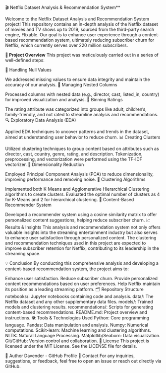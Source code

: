 <br>
🎬 Netflix Dataset Analysis & Recommendation System**

Welcome to the Netflix Dataset Analysis and Recommendation System project! This repository contains an in-depth analysis of the Netflix dataset of movies and TV shows up to 2019, sourced from the third-party search engine, Flixable. Our goal is to enhance user experience through a content-based recommendation system, ultimately reducing subscriber churn for Netflix, which currently serves over 220 million subscribers.

**🚀 Project Overview**
This project was meticulously carried out in a series of well-defined steps:

🧹 Handling Null Values

We addressed missing values to ensure data integrity and maintain the accuracy of our analysis.
🔄 Managing Nested Columns

Processed columns with nested data (e.g., director, cast, listed_in, country) for improved visualization and analysis.
🎯 Binning Ratings

The rating attribute was categorized into groups like adult, children’s, family-friendly, and not rated to streamline analysis and recommendations.
🔍 Exploratory Data Analysis (EDA)

Applied EDA techniques to uncover patterns and trends in the dataset, aimed at understanding user behavior to reduce churn.
📊 Creating Clusters

Utilized clustering techniques to group content based on attributes such as director, cast, country, genre, rating, and description. Tokenization, preprocessing, and vectorization were performed using the TF-IDF vectorizer.
🔻 Dimensionality Reduction

Employed Principal Component Analysis (PCA) to reduce dimensionality, improving performance and removing noise.
🔗 Clustering Algorithms

Implemented both K-Means and Agglomerative Hierarchical Clustering algorithms to create clusters. Evaluated the optimal number of clusters as 4 for K-Means and 2 for hierarchical clustering.
🤖 Content-Based Recommender System

Developed a recommender system using a cosine similarity matrix to offer personalized content suggestions, helping reduce subscriber churn.
📈 Results & Insights
This analysis and recommendation system not only offers valuable insights into the streaming entertainment industry but also serves to enhance user satisfaction through personalized content. The clustering and recommendation techniques used in this project are expected to improve subscriber retention for Netflix, contributing to its leadership in the streaming space.

💡 Conclusion
By conducting this comprehensive analysis and developing a content-based recommendation system, the project aims to:

Enhance user satisfaction.
Reduce subscriber churn.
Provide personalized content recommendations based on user preferences.
Help Netflix maintain its position as a leading streaming platform.
🗂️ Repository Structure
notebooks/: Jupyter notebooks containing code and analysis.
data/: The Netflix dataset and any other supplementary data files.
models/: Trained models and clustering results.
recommendations/: Scripts for generating content-based recommendations.
README.md: Project overview and instructions.
🛠️ Tools & Technologies Used
Python: Core programming language.
Pandas: Data manipulation and analysis.
Numpy: Numerical computations.
Scikit-learn: Machine learning and clustering algorithms.
NLTK: Natural Language Processing.
Matplotlib/Seaborn: Data visualization.
Git/GitHub: Version control and collaboration.
📄 License
This project is licensed under the MIT License. See the LICENSE file for details.

👤 Author
Davender - GitHub Profile
💬 Contact
For any inquiries, suggestions, or feedback, feel free to open an issue or reach out directly via GitHub.
